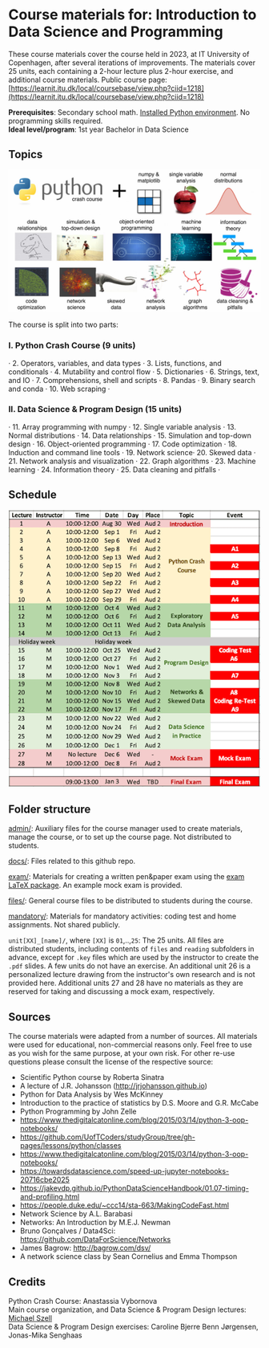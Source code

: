 # Course materials for: Introduction to Data Science and Programming
These course materials cover the course held in 2023, at IT University of Copenhagen, after several iterations of improvements. The materials cover 25 units, each containing a 2-hour lecture plus 2-hour exercise, and additional course materials. Public course page: [https://learnit.itu.dk/local/coursebase/view.php?ciid=1218](https://learnit.itu.dk/local/coursebase/view.php?ciid=1218)

**Prerequisites**: Secondary school math. [Installed Python environment](files/installations.pdf). No programming skills required.   
**Ideal level/program**: 1st year Bachelor in Data Science  

## Topics
![alt text](docs/images/topics.jpg "Topics")

The course is split into two parts:

### I. Python Crash Course (9 units)

· 2. Operators, variables, and data types · 3. Lists, functions, and conditionals · 4. Mutability and control flow · 5. Dictionaries · 6. Strings, text, and IO · 7. Comprehensions, shell and scripts · 8. Pandas · 9. Binary search and conda · 10. Web scraping ·

### II. Data Science & Program Design (15 units)

· 11. Array programming with numpy · 12. Single variable analysis · 13. Normal distributions · 14. Data relationships · 15. Simulation and top-down design · 16. Object-oriented programming · 17. Code optimization · 18. Induction and command line tools · 19.  Network science· 20. Skewed data · 21. Network analysis and visualization · 22. Graph algorithms · 23. Machine learning · 24. Information theory · 25. Data cleaning and pitfalls ·

## Schedule
![alt text](docs/images/schedule.png "Schedule")

## Folder structure
[admin/](/admin): Auxiliary files for the course manager used to create materials, manage the course, or to set up the course page. Not distributed to students.

[docs/](/docs): Files related to this github repo.

[exam/](/exam): Materials for creating a written pen&paper exam using the [exam LaTeX package](https://ctan.org/pkg/exam). An example mock exam is provided.

[files/](/files): General course files to be distributed to students during the course.

[mandatory/](/mandatory): Materials for mandatory activities: coding test and home assignments. Not shared publicly.

`unit[XX]_[name]/`, where `[XX]` is `01`,..,`25`:  The 25 units. All files are distributed students, including contents of `files` and `reading` subfolders in advance, except for `.key` files which are used by the instructor to create the `.pdf` slides. A few units do not have an exercise. An additional unit 26 is a personalized lecture drawing from the instructor's own research and is not provided here. Additional units 27 and 28 have no materials as they are reserved for taking and discussing a mock exam, respectively.


## Sources
The course materials were adapted from a number of sources. All materials were used for educational, non-commercial reasons only. Feel free to use as you wish for the same purpose, at your own risk. For other re-use questions please consult the license of the respective source:

* Scientific Python course by Roberta Sinatra
* A lecture of J.R. Johansson (http://jrjohansson.github.io)
* Python for Data Analysis by Wes McKinney
* Introduction to the practice of statistics by D.S. Moore and G.R. McCabe
* Python Programming by John Zelle
* https://www.thedigitalcatonline.com/blog/2015/03/14/python-3-oop-notebooks/
* https://github.com/UofTCoders/studyGroup/tree/gh-pages/lessons/python/classes
* https://www.thedigitalcatonline.com/blog/2015/03/14/python-3-oop-notebooks/
* https://towardsdatascience.com/speed-up-jupyter-notebooks-20716cbe2025
* https://jakevdp.github.io/PythonDataScienceHandbook/01.07-timing-and-profiling.html
* https://people.duke.edu/~ccc14/sta-663/MakingCodeFast.html
* Network Science by A.L. Barabasi
* Networks: An Introduction by M.E.J. Newman
* Bruno Gonçalves / Data4Sci: https://github.com/DataForScience/Networks
* James Bagrow: http://bagrow.com/dsv/
* A network science class by Sean Cornelius and Emma Thompson

## Credits
Python Crash Course: Anastassia Vybornova  
Main course organization, and Data Science & Program Design lectures: [Michael Szell](http://michael.szell.net)  
Data Science & Program Design exercises: Caroline Bjerre Benn Jørgensen, Jonas-Mika Senghaas  
